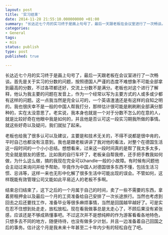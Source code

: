 ```yaml
---
layout: post
title: '实习结束'
date: 2014-11-28 21:55:10.000000000 +01:00
summary: "长达近七个月的实习终于是画上句号了，最后一天跟老板在会议室进行了一次畅谈。首先是关于实习的分数的问题，按照德国人严谨的态度不难想象不可能全部拿到最高的分数，不过各项都还好，交流上分数不是满分。"
categories:
- General
tags:
- mis
status: publish
type: post
published: true

---
```


长达近七个月的实习终于是画上句号了，最后一天跟老板在会议室进行了一次畅谈。首先是关于实习的分数的问题，按照德国人严谨的态度不难想象不可能全部拿到最高的分数，不过各项都还好，交流上分数不是满分。老板也对这个进行了解释，他认为我主要的问题在发音上，作为一个经常以写为主要方式的人或多或少都有这样的问题。这一点我当然是完全认可的，一个英语渣渣还是有这样的自知之明的。我也很庆幸不是一般的中国人帮我打分，那样估计很可能是刷刷刷全部满分那种的，实在太没意思了。老实说，我本身也就是一个对于分数不怎么的在意的人，就是比较好奇在他眼中我是如何的，并且他是否认可这一段实习期我所做的事情。就这些好奇以及疑问，我们就扯了起来。

老板也给我了很多认可以及建议，主要是和技术无关的，不得不说都是很中肯的，平时自己也都没有注意到。我也是跟老板讲讲了我对他的看法，对整个在德国生活这一段时间的一个小小总结。想想看来，过来这一段时间真的是帮了我太多太多，完全就是朋友的感觉。比如我的自行车坏了，老板亲自帮我修，还手把手教我如何做，为什么这么做，搞的我现在完全可以handle一般的小故障。有时候有问题他会主动过来询问并给予帮助，毕竟作为中国人对德国很多东西不懂，包括生活习惯、忌讳等，这样一来也无形中化解了很多生活中可能出现的误会。不管如何，这样既能有效管理公司又能如此平易近人的老板不多啊。

结束总归结束了，这下之后的一个月属于自己的时间，卖了一些不需要的东西，拿着房租押金以及最后一个月的工资准备给自己安排了一次长途旅行。当然也考虑到回去之后还要找工作，准备毕业等很多麻烦事情，当然是回国越早越好了。可是实在忍不住想到处走走，放松放松。现在看我做事总是太走心了，不顾后果没有紧张感，应该还是不够成熟懂事吧。不过这次并不是想纯粹的作为游客看看各地特色，只想多去不同的地方，随便待待，也没有做多少计划，并且一边准备着自己回国之后的事务。估计这个月是我未来十年甚至二十年内少有的轻松自在了吧。